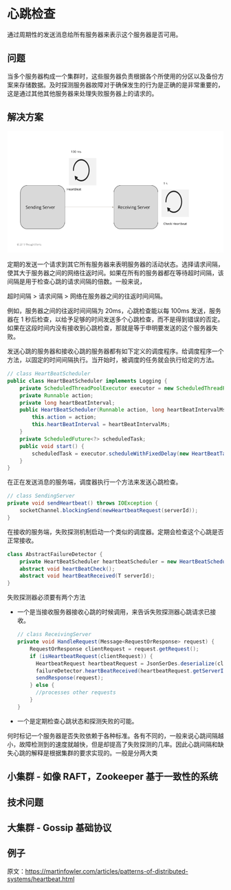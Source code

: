 # 心跳检查

通过周期性的发送消息给所有服务器来表示这个服务器是否可用。

## 问题

当多个服务器构成一个集群时，这些服务器负责根据各个所使用的分区以及备份方案来存储数据。及时探测服务器故障对于确保发生的行为是正确的是非常重要的，这是通过其他其他服务器来处理失败服务器上的请求的。

## 解决方案

![](../asserts/Heartbeat.png)

定期的发送一个请求到其它所有服务器来表明服务器的活动状态。选择请求间隔，使其大于服务器之间的网络往返时间。如果在所有的服务器都在等待超时间隔，该间隔是用于检查心跳的请求间隔的倍数。一般来说，

超时间隔 > 请求间隔 > 网络在服务器之间的往返时间间隔。

例如，服务器之间的往返时间间隔为 20ms，心跳检查能以每 100ms 发送，服务器在 1 秒后检查，以给予足够的时间发送多个心跳检查，而不是得到错误的否定。如果在这段时间内没有接收到心跳检查，那就是等于申明要发送的这个服务器失败。

发送心跳的服务器和接收心跳的服务器都有如下定义的调度程序。给调度程序一个方法，以固定的时间间隔执行。当开始时，被调度的任务就会执行给定的方法。

```java
// class HeartBeatScheduler
public class HeartBeatScheduler implements Logging {
	private ScheduledThreadPoolExecutor executor = new ScheduledThreadPoolExecutor(1);
	private Runnable action;
	private long heartBeatInterval;
	public HeartBeatScheduler(Runnable action, long heartBeatIntervalMs) {
		this.action = action;
		this.heartBeatInterval = heartBeatIntervalMs;
	}
	private ScheduledFuture<?> scheduledTask;
	public void start() {
		scheduledTask = executor.scheduleWithFixedDelay(new HeartBeatTask(action), heartBeatInterval, heartBeatInterval, TimeUnit.MILLISECONDS);
	}
}
```

在正在发送消息的服务端，调度器执行一个方法来发送心跳检查。

```java
// class SendingServer
private void sendHeartbeat() throws IOException {
  	socketChannel.blockingSend(newHeartbeatRequest(serverId));
}
```

在接收的服务端，失败探测机制启动一个类似的调度器。定期会检查这个心跳是否正常接收。

```java
class AbstractFailureDetector {
    private HeartBeatScheduler heartbeatScheduler = new HeartBeatScheduler(heartBeatCheck, 100l);
    abstract void heartBeatCheck();
    abstract void heartBeatReceived(T serverId);
}
```

失败探测器必须要有两个方法

- 一个是当接收服务器接收心跳的时候调用，来告诉失败探测器心跳请求已接收。

  ```java
  // class ReceivingServer
  private void HandleRequest(Message<RequestOrResponse> request) {
      RequestOrResponse clientRequest = request.getRequest();
      if (isHeartbeatRequest(clientRequest)) {
        HeartbeatRequest heartbeatRequest = JsonSerDes.deserialize(clientRequest.getMessageBodyJson(), HeartbeatRequest.class);
        failureDetector.heartBeatReceived(heartbeatRequest.getServerId());
        sendResponse(request);
      } else {
        //processes other requests
      }
  }
  ```

- 一个是定期检查心跳状态和探测失败的可能。

何时标记一个服务器是否失败依赖于各种标准。各有不同的，一般来说心跳间隔越小，故障检测到的速度就越快，但是却提高了失败探测的几率。因此心跳间隔和缺失心跳的解释是根据集群的要求实现的。一般是分两大类

## 小集群 - 如像 RAFT，Zookeeper 基于一致性的系统

## 技术问题

## 大集群 - Gossip 基础协议

## 例子



原文：https://martinfowler.com/articles/patterns-of-distributed-systems/heartbeat.html